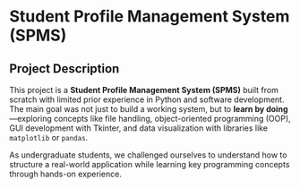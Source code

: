 #  Student Profile Management System (SPMS)

##  Project Description

This project is a **Student Profile Management System (SPMS)** built from scratch with limited prior experience in Python and software development. The main goal was not just to build a working system, but to **learn by doing**—exploring concepts like file handling, object-oriented programming (OOP), GUI development with Tkinter, and data visualization with libraries like `matplotlib` or `pandas`.

As undergraduate students, we challenged ourselves to understand how to structure a real-world application while learning key programming concepts through hands-on experience.


